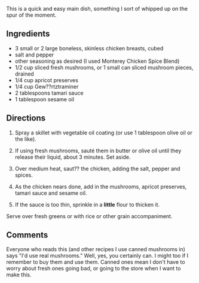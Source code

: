 <div id="wikitext">

This is a quick and easy main dish, something I sort of whipped up on
the spur of the moment.

<span id="ingredients"></span>

Ingredients
-----------

-   3 small or 2 large boneless, skinless chicken breasts, cubed
-   salt and pepper
-   other seasoning as desired (I used Monterey Chicken Spice Blend)
-   1/2 cup sliced fresh mushrooms, or 1 small can sliced mushroom
    pieces, drained
-   1/4 cup apricot preserves
-   1/4 cup Gew??rtztraminer
-   2 tablespoons tamari sauce
-   1 tablespoon sesame oil

<span id="directions"></span>

Directions
----------

1.  Spray a skillet with vegetable oil coating (or use 1 tablespoon
    olive oil or the like).
    <div class="vspace">

    </div>

2.  If using fresh mushrooms, sauté them in butter or olive oil until
    they release their liquid, about 3 minutes. Set aside.
    <div class="vspace">

    </div>

3.  Over medium heat, saut?? the chicken, adding the salt, pepper and
    spices.
    <div class="vspace">

    </div>

4.  As the chicken nears done, add in the mushrooms, apricot preserves,
    tamari sauce and sesame oil.
    <div class="vspace">

    </div>

5.  If the sauce is too thin, sprinkle in a **little** flour to thicken
    it.

Serve over fresh greens or with rice or other grain accompaniment.

<span id="comments"></span>

Comments
--------

Everyone who reads this (and other recipes I use canned mushrooms in)
says "I'd use real mushrooms." Well, yes, you certainly can. I might too
if I remember to buy them and use them. Canned ones mean I don't have to
worry about fresh ones going bad, or going to the store when I want to
make this.

<div class="vspace">

</div>

</div>
